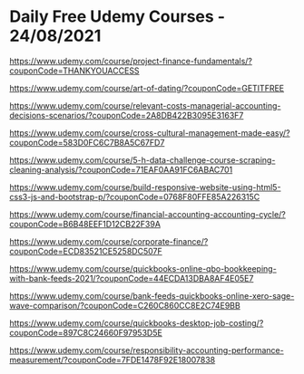 # Daily Free Udemy Courses - 24/08/2021

https://www.udemy.com/course/project-finance-fundamentals/?couponCode=THANKYOUACCESS
https://www.udemy.com/course/art-of-dating/?couponCode=GETITFREE
https://www.udemy.com/course/relevant-costs-managerial-accounting-decisions-scenarios/?couponCode=2A8DB422B3095E3163F7
https://www.udemy.com/course/cross-cultural-management-made-easy/?couponCode=583D0FC6C7B8A5C67FD7
https://www.udemy.com/course/5-h-data-challenge-course-scraping-cleaning-analysis/?couponCode=71EAF0AA91FC6ABAC701
https://www.udemy.com/course/build-responsive-website-using-html5-css3-js-and-bootstrap-p/?couponCode=0768F80FFE85A226315C
https://www.udemy.com/course/financial-accounting-accounting-cycle/?couponCode=B6B48EEF1D12CB22F39A
https://www.udemy.com/course/corporate-finance/?couponCode=ECD83521CE5258DC507F
https://www.udemy.com/course/quickbooks-online-qbo-bookkeeping-with-bank-feeds-2021/?couponCode=44ECDA13DBA8AF4E05E7
https://www.udemy.com/course/bank-feeds-quickbooks-online-xero-sage-wave-comparison/?couponCode=C260C860CC8E2C74E9BB
https://www.udemy.com/course/quickbooks-desktop-job-costing/?couponCode=897C8C24660F97953D5E
https://www.udemy.com/course/responsibility-accounting-performance-measurement/?couponCode=7FDE1478F92E18007838
